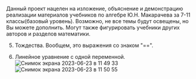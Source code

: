 Данный проект нацелен на изложение, объяснение и демонстрацию реализации материалов учебников по алгебре Ю.Н. Макарачева за 7-11 классы(базовый уровень). Возможно, не все темы будут освещены, но Вы можете дополнить. Могут также фигурировать учебники других авторов и разделов математики.

5. Тождества.
 Вообщем, это выражения со знаком "==".
 
7. Линейное уравнение с одной переменной.
![Снимок экрана 2023-06-23 в 11 49 33](https://github.com/IvanNextToJunior/TestMathFunctions/assets/58988299/8552d303-1e91-4bc4-a149-effde9a8c7cc)
![Снимок экрана 2023-06-23 в 11 50 55](https://github.com/IvanNextToJunior/TestMathFunctions/assets/58988299/7485a6b1-f5ac-4bce-8017-41ef05277edf)
